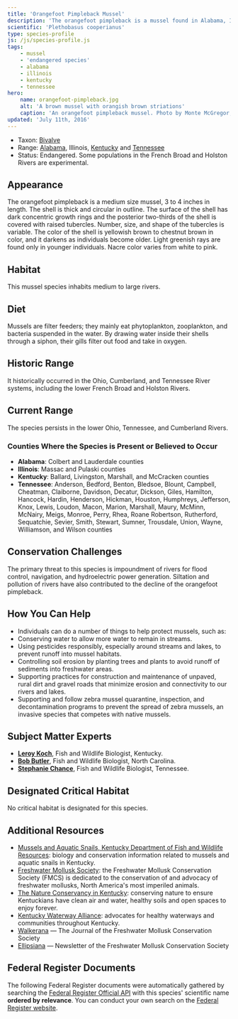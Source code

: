 ```yaml
---
title: 'Orangefoot Pimpleback Mussel'
description: 'The orangefoot pimpleback is a mussel found in Alabama, Illinois, Kentucky and Tennessee rivers.'
scientific: 'Plethobasus cooperianus'
type: species-profile
js: /js/species-profile.js
tags:
    - mussel
    - 'endangered species'
    - alabama
    - illinois
    - kentucky
    - tennessee
hero:
    name: orangefoot-pimpleback.jpg
    alt: 'A brown mussel with orangish brown striations'
    caption: 'An orangefoot pimpleback mussel. Photo by Monte McGregor, Center Mollusk Conservation, Kentucky DFWR.'
updated: 'July 11th, 2016'
---
```


- Taxon: [Bivalve](/tag/bivalve)
- Range: [Alabama](/alabama), Illinois, [Kentucky](/kentucky) and [Tennessee](/tennessee)
- Status: Endangered. Some populations in the French Broad and Holston Rivers are experimental.

## Appearance
The orangefoot pimpleback is a medium size mussel, 3 to 4 inches in length. The shell is thick and circular in outline. The surface of the shell has dark concentric growth rings and the posterior two-thirds of the shell is covered with raised tubercles. Number, size, and shape of the tubercles is variable. The color of the shell is yellowish brown to chestnut brown in color, and it darkens as individuals become older. Light greenish rays are found only in younger individuals. Nacre color varies from white to pink.

## Habitat

This mussel species inhabits medium to large rivers.

## Diet

Mussels are filter feeders; they mainly eat phytoplankton, zooplankton, and bacteria suspended in the water. By drawing water inside their shells through a siphon, their gills filter out food and take in oxygen.

## Historic Range

It historically occurred in the Ohio, Cumberland, and Tennessee River systems, including the lower French Broad and Holston Rivers.

## Current Range

The species persists in the lower Ohio, Tennessee, and Cumberland Rivers.

### Counties Where the Species is Present or Believed to Occur

- **Alabama**: Colbert and Lauderdale counties
- **Illinois**: Massac and Pulaski counties
- **Kentucky**: Ballard, Livingston, Marshall, and McCracken counties
- **Tennessee**: Anderson, Bedford, Benton, Bledsoe, Blount, Campbell, Cheatman, Claiborne, Davidson, Decatur, Dickson, Giles, Hamilton, Hancock, Hardin, Henderson, Hickman, Houston, Humphreys, Jefferson, Knox, Lewis, Loudon, Macon, Marion, Marshall, Maury, McMinn, McNairy, Meigs, Monroe, Perry, Rhea, Roane Robertson, Rutherford, Sequatchie, Sevier, Smith, Stewart, Sumner, Trousdale, Union, Wayne, Williamson, and Wilson counties

## Conservation Challenges

The primary threat to this species is impoundment of rivers for flood control, navigation, and hydroelectric power generation. Siltation and pollution of rivers have also contributed to the decline of the orangefoot pimpleback.

## How You Can Help
- Individuals can do a number of things to help protect mussels, such as:
- Conserving water to allow more water to remain in streams.
- Using pesticides responsibly, especially around streams and lakes, to prevent runoff into mussel habitats.
- Controlling soil erosion by planting trees and plants to avoid runoff of sediments into freshwater areas.
- Supporting practices for construction and maintenance of unpaved, rural dirt and gravel roads that minimize erosion and connectivity to our rivers and lakes.
- Supporting and follow zebra mussel quarantine, inspection, and decontamination programs to prevent the spread of zebra mussels, an invasive species that competes with native mussels.

## Subject Matter Experts
- **[Leroy Koch](mailto:leroy_koch@fws.gov?subject=Orangefoot+pimpleback+mussel)**, Fish and Wildlife Biologist, Kentucky.
- **[Bob Butler](mailto:bob_butler@fws.gov?subject=Orangefoot+pimpleback+mussel)**, Fish and Wildlife Biologist, North Carolina.
- **[Stephanie Chance](mailto:stephanie_chance@fws.gov?subject=Orangefoot+pimpleback+mussel)**, Fish and Wildlife Biologist, Tennessee.

## Designated Critical Habitat

No critical habitat is designated for this species.

## Additional Resources

- [Mussels and Aquatic Snails, Kentucky Department of Fish and Wildlife Resources](http://fw.ky.gov/Wildlife/Pages/Freshwater-Mussels-and-Aquatic-Snails.aspx): biology and conservation information related to mussels and aquatic snails in Kentucky.
- [Freshwater Mollusk Society](http://molluskconservation.org/): the Freshwater Mollusk Conservation Society (FMCS) is dedicated to the conservation of and advocacy of freshwater mollusks, North America's most imperiled animals.
- [The Nature Conservancy in Kentucky](http://www.nature.org/ourinitiatives/regions/northamerica/unitedstates/kentucky/): conserving nature to ensure Kentuckians have clean air and water, healthy soils and open spaces to enjoy forever.
- [Kentucky Waterway Alliance](http://kwalliance.org/): advocates for healthy waterways and communities throughout Kentucky.
- [Walkerana](http://molluskconservation.org/Walkerana_BackIssues.html) — The Journal of the Freshwater Mollusk Conservation Society
- [Ellipsiana](http://molluskconservation.org/Ellipsaria-archive.html) — Newsletter of the Freshwater Mollusk Conservation Society

## Federal Register Documents

The following Federal Register documents were automatically gathered by searching the [Federal Register Official API](https://www.federalregister.gov/blog/learn/developers) with this species' scientific name **ordered by relevance**. You can conduct your own search on the [Federal Register website](https://www.federalregister.gov/articles/search).
